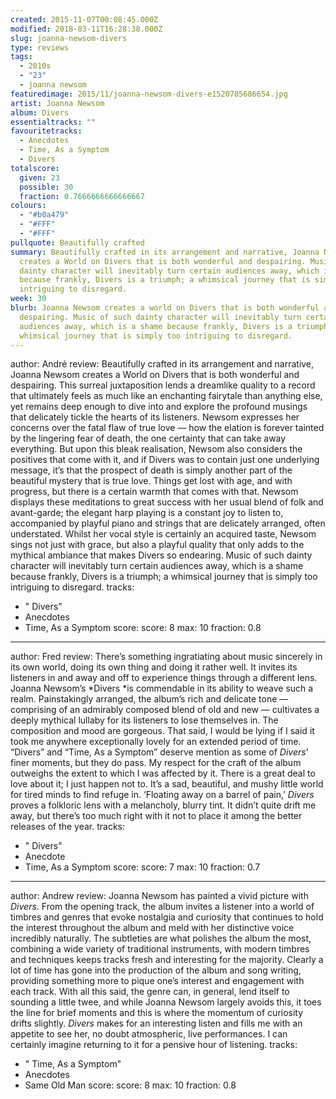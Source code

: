 ```yaml
---
created: 2015-11-07T00:08:45.000Z
modified: 2018-03-11T16:28:38.000Z
slug: joanna-newsom-divers
type: reviews
tags:
  - 2010s
  - "23"
  - joanna newsom
featuredimage: 2015/11/joanna-newsom-divers-e1520785686654.jpg
artist: Joanna Newsom
album: Divers
essentialtracks: ""
favouritetracks:
  - Anecdotes
  - Time, As a Symptom
  - Divers
totalscore:
  given: 23
  possible: 30
  fraction: 0.7666666666666667
colours:
  - "#b0a479"
  - "#FFF"
  - "#FFF"
pullquote: Beautifully crafted
summary: Beautifully crafted in its arrangement and narrative, Joanna Newsom
  creates a World on Divers that is both wonderful and despairing. Music of such
  dainty character will inevitably turn certain audiences away, which is a shame
  because frankly, Divers is a triumph; a whimsical journey that is simply too
  intriguing to disregard.
week: 30
blurb: Joanna Newsom creates a world on Divers that is both wonderful and
  despairing. Music of such dainty character will inevitably turn certain
  audiences away, which is a shame because frankly, Divers is a triumph; a
  whimsical journey that is simply too intriguing to disregard.
---
```

author: André
review: Beautifully crafted in its arrangement and narrative, Joanna Newsom
  creates a World on Divers that is both wonderful and despairing. This surreal
  juxtaposition lends a dreamlike quality to a record that ultimately feels as
  much like an enchanting fairytale than anything else, yet remains deep enough
  to dive into and explore the profound musings that delicately tickle the
  hearts of its listeners. Newsom expresses her concerns over the fatal flaw of
  true love — how the elation is forever tainted by the lingering fear of death,
  the one certainty that can take away everything. But upon this bleak
  realisation, Newsom also considers the positives that come with it, and if
  Divers was to contain just one underlying message, it’s that the prospect of
  death is simply another part of the beautiful mystery that is true love.
  Things get lost with age, and with progress, but there is a certain warmth
  that comes with that. Newsom displays these meditations to great success with
  her usual blend of folk and avant-garde; the elegant harp playing is a
  constant joy to listen to, accompanied by playful piano and strings that are
  delicately arranged, often understated. Whilst her vocal style is certainly an
  acquired taste, Newsom sings not just with grace, but also a playful quality
  that only adds to the mythical ambiance that makes Divers so endearing. Music
  of such dainty character will inevitably turn certain audiences away, which is
  a shame because frankly, Divers is a triumph; a whimsical journey that is
  simply too intriguing to disregard.
tracks:
  - " Divers"
  - ­­Anecdotes
  - ­­Time, As a Symptom
score:
  score: 8
  max: 10
  fraction: 0.8
---
author: Fred
review: There’s something ingratiating about music sincerely in its own world,
  doing its own thing and doing it rather well. It invites its listeners in and
  away and off to experience things through a different lens. Joanna Newsom’s
  *Divers *is commendable in its ability to weave such a realm. Painstakingly
  arranged, the album’s rich and delicate tone — comprising of an admirably
  composed blend of old and new — cultivates a deeply mythical lullaby for its
  listeners to lose themselves in. The composition and mood are gorgeous. That
  said, I would be lying if I said it took me anywhere exceptionally lovely for
  an extended period of time. “Divers” and “Time, As a Symptom” deserve mention
  as some of *Divers*’ finer moments, but they do pass. My respect for the craft
  of the album outweighs the extent to which I was affected by it. There is a
  great deal to love about it; I just happen not to. It’s a sad, beautiful, and
  mushy little world for tired minds to find refuge in. ‘Floating away on a
  barrel of pain,’ *Divers* proves a folkloric lens with a melancholy, blurry
  tint. It didn’t quite drift me away, but there’s too much right with it not to
  place it among the better releases of the year.
tracks:
  - " Divers"
  - ­­Anecdote
  - ­­Time, As a Symptom
score:
  score: 7
  max: 10
  fraction: 0.7
---
author: Andrew
review: Joanna Newsom has painted a vivid picture with *Divers*. From the
  opening track, the album invites a listener into a world of timbres and genres
  that evoke nostalgia and curiosity that continues to hold the interest
  throughout the album and meld with her distinctive voice incredibly naturally.
  The subtleties are what polishes the album the most, combining a wide variety
  of traditional instruments, with modern timbres and techniques keeps tracks
  fresh and interesting for the majority. Clearly a lot of time has gone into
  the production of the album and song writing, providing something more to
  pique one’s interest and engagement with each track. With all this said, the
  genre can, in general, lend itself to sounding a little twee, and while Joanna
  Newsom largely avoids this, it toes the line for brief moments and this is
  where the momentum of curiosity drifts slightly. *Divers* makes for an
  interesting listen and fills me with an appetite to see her, no doubt
  atmospheric, live performances. I can certainly imagine returning to it for a
  pensive hour of listening.
tracks:
  - " Time, As a Symptom"
  - ­­Anecdotes
  - ­­Same Old Man
score:
  score: 8
  max: 10
  fraction: 0.8
